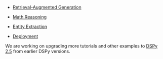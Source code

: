 * [Retrieval-Augmented Generation](/tutorials/rag/)

* [Math Reasoning](/tutorials/math/)

* [Entity Extraction](/tutorials/entity_extraction/)

* [Deployment](/tutorials/deployment/)


We are working on upgrading more tutorials and other examples to [DSPy 2.5](https://github.com/stanfordnlp/dspy/blob/main/examples/migration.ipynb) from earlier DSPy versions.